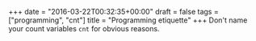 +++
date = "2016-03-22T00:32:35+00:00"
draft = false
tags = ["programming", "cnt"]
title = "Programming etiquette"
+++
Don't name your count variables `cnt` for obvious reasons.